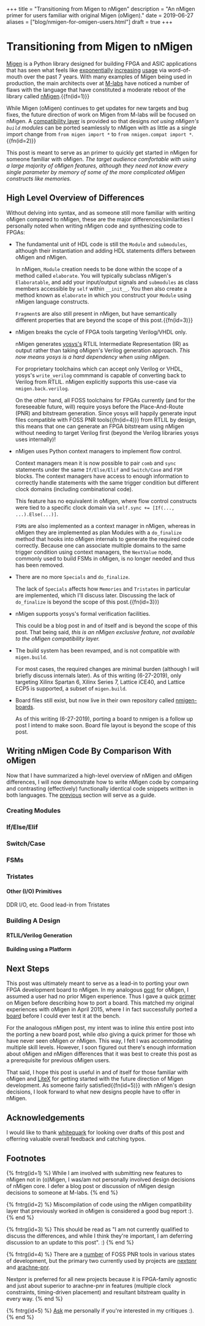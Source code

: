 +++
title = "Transitioning from Migen to nMigen"
description = "An nMigen primer for users familiar with original Migen (oMigen)."
date = 2019-06-27
aliases = ["blog/nmigen-for-omigen-users.html"]
draft = true
+++ 

# Transitioning from Migen to nMigen
[Migen](https://github.com/m-labs/migen) is a Python library designed for building
FPGA and ASIC applications that has seen what feels like 
[exponentially](https://github.com/m-labs/migen) 
[increasing](https://github.com/timvideos/HDMI2USB)
[usage](https://github.com/tinyfpga/TinyUSB) via word-of-mouth over the past
7 years. With many examples of Migen being used in production, the main
architects over at [M-labs](https://m-labs.hk) have noticed a number of
flaws with the language that have constituted a moderate reboot of the library
called [nMigen](https://github.com/m-labs/migen).{{fn(id=1)}}

While Migen (oMigen) continues to get updates for new targets and bug fixes,
the future direction of work on Migen from M-labs will be focused on nMigen.
A [compatibility layer](https://github.com/m-labs/nmigen/tree/master/nmigen/compat)
is provided so that designs _not using nMigen's `build`
modules_ can be ported seamlessly to nMigen with as little as a single import
change from `from migen import *` to `from nmigen.compat import *`.{{fn(id=2)}}

This post is meant to serve as an primer to quickly get started in nMigen for
someone familiar with oMigen. _The target audience comfortable with using a
large majority of oMigen features, although they need not know every single
parameter by memory of some of the more complicated oMigen constructs like
memories._

## High Level Overview of Differences
Without delving into syntax, and as someone still more familiar with writing
oMigen compared to nMigen, these are the major differences/similarities
I personally noted when writing nMigen code and synthesizing code to FPGAs:

* The fundamental unit of HDL code is still the `Module` and `submodules`,
  although their instantiation and adding HDL statements differs between
  oMigen and nMigen.
  
  In nMigen, `Module` creation needs to be done within the scope of a method
  called `elaborate`. You will typically subclass nMigen's `Elaboratable`,
  and add your input/output signals and `submodules` as class members accessible
  by `self` within `__init__`. You then also create a method known as
  `elaborate` in which you construct your `Module` using nMigen language
  constructs.
  
  `Fragment`s are also still present in nMigen, but have semantically different
  properties that are beyond the scope of this post.{{fn(id=3)}}

* nMigen breaks the cycle of FPGA tools targeting Verilog/VHDL only.
  
  nMigen generates [yosys's](https://github.com/YosysHQ/yosys) RTLIL
  Intermediate Representation (IR) as output rather than taking oMigen's Verilog
  generation approach. _This now means yosys is a hard dependency when using
  nMigen._
  
  For proprietary toolchains which can accept only Verilog or VHDL, yosys's
  `write_verilog` commmand is capable of converting back to Verilog from RTLIL.
  nMigen explicitly supports this use-case via `nmigen.back.verilog`.
  
  On the other hand, all FOSS toolchains for FPGAs currently (and for the
  foreseeable future, will) require yosys before the Place-And-Route (PNR) and
  bitstream generation. Since yosys will happily generate input files
  compatible with FOSS PNR tools{{fn(id=4)}} from RTLIL by design, this means
  that one can generate an FPGA bitstream using nMigen without needing to
  target Verilog first (beyond the Verilog libraries yosys uses internally)!

* nMigen uses Python context managers to implement flow control.
  
  Context managers mean it is now possible to pair `comb` and `sync` statements
  under the same `If/Else/Elif` and `Switch/Case` and `FSM` blocks. The context 
  managers have access to enough information to correctly handle statements 
  with the same trigger condition but different clock domains (including 
  combinational code). 
  
  This feature has no equivalent in oMigen, where flow control constructs were
  tied to a specific clock domain via `self.sync += [If(..., ...).Else(...)]`. 
  
  `FSM`s are also implemented as a context manager in nMigen, whereas in oMigen
  they are implemented as plan Modules with a `do_finalize` method that hooks
  into oMigen internals to generate the required code correctly. Because one
  can associate multiple domains to the same trigger condition using context
  managers, the `NextValue` node, commonly used to build FSMs in oMigen, is no
  longer needed and thus has been removed.

* There are no more `Specials` and `do_finalize`.
  
  The lack of `Specials` affects how `Memories` and `Tristates` in particular
  are implemented, which I'll discuss later. Discussing the lack of 
  `do_finalize` is beyond the scope of this post.{{fn(id=3}})
  
* nMigen supports yosys's formal verification facilities.
  
  This could be a blog post in and of itself and is beyond the scope of this
  post. That being said, _this is an nMigen exclusive feature, not available
  to the oMigen compatibility layer._
  
* The build system has been revamped, and is not compatible with `migen.build`.
  
  For most cases, the required changes are minimal burden (although I will
  briefly discuss internals later). As of this writing (6-27-2019), only
  targeting Xilinx Spartan 6, Xilinx Series 7, Lattice iCE40, and Lattice ECP5
  is supported, a subset of `migen.build`.

* Board files still exist, but now live in their own repository called
  [nmigen-boards](https://github.com/m-labs/nmigen-boards/).
  
  As of this writing (6-27-2019), porting a board to nmigen is a follow up post
  I intend to make soon. Board file layout is beyond the scope of this post.


## Writing nMigen Code By Comparison With oMigen
Now that I have summarized a high-level overview of nMigen and oMigen
differences, I will now demonstrate how to write nMigen code by comparing and
contrasting (effectively) functionally identical code snippets written in
both languages. The [previous](#high-level-overview-of-differences) section
will serve as a guide.

### Creating Modules

### If/Else/Elif

### Switch/Case

### FSMs

### Tristates

#### Other (I/O) Primitives
DDR I/O, etc. Good lead-in from Tristates

### Building A Design
#### RTLIL/Verilog Generation

#### Building using a Platform

## Next Steps
This post was ultimately meant to serve as a lead-in to porting your own FPGA
development board to nMigen. In my analogous [post](@/blog/migen-port.md) for
oMigen, I assumed a user had no prior Migen experience. Thus I gave a quick
[primer](@/blog/migen-port.md#leveraging-python-to-build-fpga-applications) 
on Migen before describing how to port a board. This matched my original 
experiences with oMigen in April 2015, where I in fact successfully ported a
[board](https://www.micro-nova.com/products/me1b) before I could ever test it
at the bench.

For the analogous nMigen post, my intent was to inline _this_ entire post
into the porting a new board post, while _also_ giving a quick primer for those
wh have never seen oMigen _or_ nMigen. This way, I felt I was accommodating
multiple skill levels. However, I soon figured out there's enough information
about oMigen and nMigen differences that it was best to create this post as
a prerequisite for previous oMigen users.

That said, I hope this post is useful in and of itself for those familiar with
oMigen and [LiteX](https://github.com/enjoy-digital/litex) for getting started
with the future direction of Migen development. As someone fairly
satisfied{{fn(id=5)}} with nMigen's design decisions, I look forward to what new
designs people have to offer in nMigen.

## Acknowledgements
I would like to thank [whitequark](https://twitter.com/whitequark) for looking
over drafts of this post and offerring valuable overall feedback and catching
typos.

## Footnotes
{% fntrg(id=1) %}
While I am involved with submitting new features to nMigen not in (o)Migen,
I was/am not personally involved design decisions of nMigen core. I defer a
blog post or discussion of nMigen design decisions to someone at M-labs.
{% end %}

{% fntrg(id=2) %}
Miscompilation of code using the nMigen compatibility layer that previously
worked in oMigen is considered a good bug report :).
{% end %}

{% fntrg(id=3) %}
This should be read as "I am not currently qualified to discuss the differences,
and while I think they're important, I am deferring discussion to an update
to this post". :)
{% end %}

{% fntrg(id=4) %}
There are a 
<a href="https://github.com/YosysHQ/nextpnr#other-foss-fpga-place-and-route-projects">number</a>
of FOSS PNR tools in various states of development, but the primary two
currently used by projects are
<a href="https://github.com/YosysHQ/nextpnr">nextpnr</a> and
<a href="https://github.com/YosysHQ/arachne-pnr">arachne-pnr</a>.

Nextpnr is preferred for all new projects because it is FPGA-family agnostic
and just about superior to arachne-pnr in features (multiple clock constraints,
timing-driven placement) and resultant bitstream quality in every way.
{% end %}

{% fntrg(id=5) %}
<a href="/about/#contact-info">Ask</a> me personally if you're interested in my critiques :).
{% end %}


